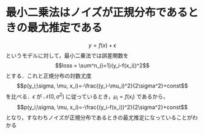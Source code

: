 # 最小二乗法はノイズが正規分布であるときの最尤推定である
$$y = f(x)+\epsilon$$
というモデルに対して，最小二乗法では誤差関数を
$$loss = \sum^n_{i=1}(y_i-f(x_i))^2$$
とする．これと正規分布の対数尤度
$$p(y_i;\sigma, \mu, x_i)=-\frac{(y_i-\mu_i)^2}{2\sigma^2}+const$$
を比べる．$\epsilon$ が $\mathcal{N}(0, \sigma^2)$ に従っているとき，$\mu_i=f(x_i)$ であるから，
$$p(y_i;\sigma, \mu, x_i)=-\frac{(y_i-f(x_i))^2}{2\sigma^2}+const$$
となり，すなわちノイズが正規分布であるときの最尤推定になっていることがわかる